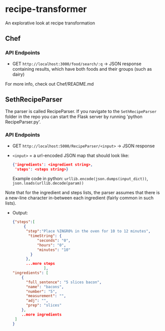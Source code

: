 recipe-transformer
==================

An explorative look at recipe transformation

## Chef

### API Endpoints

- GET `http://localhost:3000/food/search/:q` -> JSON response containing results, which have both foods and their groups (such as dairy)

For more info, check out Chef/README.md

## SethRecipeParser

The parser is called RecipeParser. If you navigate to the `SethRecipeParser` folder in the repo you can start the Flask server by running 'python RecipeParser.py'.

### API Endpoints

- GET `http://localhost:5000/RecipeParser/<input>` -> JSON response

- `<input>` = a url-encoded JSON map that should look like:
    ```json
    {'ingredients': <ingredient string>,
     'steps': <steps string>}
    ```
  Example code in python: `urllib.encode(json.dumps(input_dict))`, `json.loads(urllib.decode(param))`

Note that for the ingredient and steps lists, the parser assumes that there is a new-line character in-between each ingredient (fairly common in such lists). 

- Output:
    ```json
    {"steps":[
         {
          "step":"Place %INGR0% in the oven for 10 to 12 minutes",
           "timeString": {
               "seconds": "0", 
               "hours": "0", 
               "minutes": "10"
            }
          },
          ...more steps
                  ],
    "ingredients": [
        {
          "full_sentence": "5 slices bacon", 
          "name": "bacons", 
          "number": "5", 
          "measurement": "", 
          "adj": "", 
          "prep": "slices"
        }, 
        ..more ingredients
     ]
    }
    ```